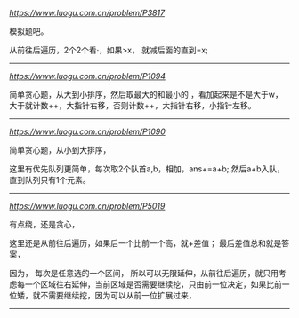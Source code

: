 *https://www.luogu.com.cn/problem/P3817*

模拟题吧。

从前往后遍历，2个2个看·，如果>x， 就减后面的直到=x;

---

*https://www.luogu.com.cn/problem/P1094*

简单贪心题，从大到小排序，然后取最大的和最小的 ，看加起来是不是大于w，大于就计数++，大指针右移，否则计数++，大指针右移，小指针左移。

---

*https://www.luogu.com.cn/problem/P1090*

简单贪心题，从小到大排序，

这里有优先队列更简单，每次取2个队首a,b，相加，ans+=a+b;,然后a+b入队，直到队列只有1个元素。

---

*https://www.luogu.com.cn/problem/P5019*

有点绕，还是贪心，

这里还是从前往后遍历，如果后一个比前一个高，就+差值；  最后差值总和就是答案，

因为， 每次是任意选的一个区间， 所以可以无限延伸，从前往后遍历，就只用考虑每一个区域往右延伸，当前区域是否需要继续挖，只由前一位决定，如果比前一位矮，就不需要继续挖，因为可以从前一位扩展过来，

---
